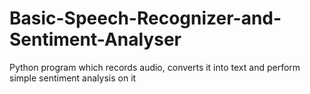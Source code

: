 # Basic-Speech-Recognizer-and-Sentiment-Analyser
Python program which records audio, converts it into text and perform simple sentiment analysis on it
